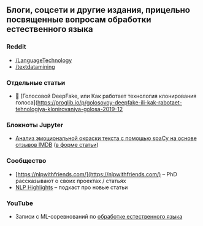 ## Блоги, соцсети и другие издания, прицельно посвященные вопросам обработки естественного языка

### Reddit
- [/LanguageTechnology](https://www.reddit.com/r/LanguageTechnology)
- [/textdatamining](https://www.reddit.com/r/textdatamining)

### Отдельные статьи
- 💬 [Голосовой DeepFake, или Как работает технология клонирования голоса](https://proglib.io/p/golosovoy-deepfake-ili-kak-rabotaet-tehnologiya-klonirovaniya-golosa-2019-12


### Блокноты Jupyter
- [Анализ эмоциональной окраски текста с помощью spaCy на основе отзывов IMDB](https://github.com/matyushkin/lessons/blob/master/nlp/sentiment_analysis.ipynb) ([в форме статьи](https://proglib.io/p/lyublyu-i-nenavizhu-analiz-emocionalnoy-okraski-teksta-s-pomoshchyu-python-2020-11-13))


### Сообщество
- [https://nlpwithfriends.com/](https://nlpwithfriends.com/) – PhD рассказывают о своих проектах / статьях
 - [NLP Highlights](https://soundcloud.com/nlp-highlights) – подкаст про новые статьи

### YouTube
- Записи с ML-соревнований по [обработке естественного языка](https://www.youtube.com/watch?v=XYw0OOnS8GM&list=PLTlO6nV_TaGBEBYaaO5rMl0XCunOzR8S7)